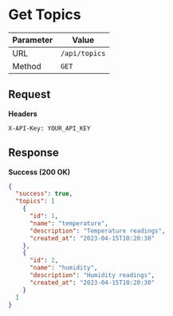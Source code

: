 # Get Topics

| Parameter | Value |
|-----------|-------|
| URL | `/api/topics` |
| Method | `GET` |

## Request

**Headers**
```
X-API-Key: YOUR_API_KEY
```

## Response

**Success (200 OK)**
```json
{
  "success": true,
  "topics": [
    {
      "id": 1,
      "name": "temperature",
      "description": "Temperature readings",
      "created_at": "2023-04-15T10:20:30"
    },
    {
      "id": 2,
      "name": "humidity",
      "description": "Humidity readings",
      "created_at": "2023-04-15T10:20:30"
    }
  ]
}
```

